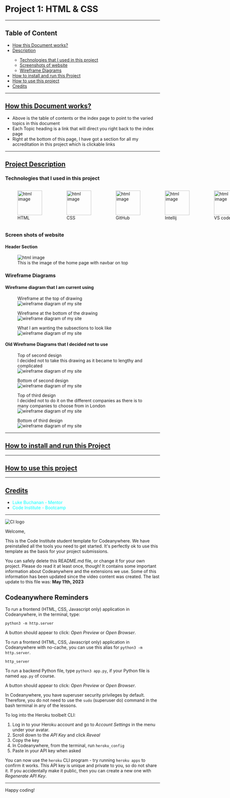 <h1>Project 1: HTML & CSS</h1>

<hr>

<h2 id="table">Table of Content</h2>

<ul>
    <li><a href="#how">How this Document works?</a></li>
    <li><a href="#description">Description</a></li>
    <ul>
        <li><a href="#technology_used">Technologies that I used in this project</a></li>
        <li><a href="#screen_shots">Screenshots of website</a></li>
        <li><a href="#wireframes">Wireframe Diagrams</a></li>
    </ul>
    <li><a href="#install-project">How to install and run this Project</a></li>
    <li><a href="#use-project">How to use this project</a></li>
    <li><a href="#credits">Credits</a></li>
</ul>

<hr>

<h2 id="how"><a href="#table">How this Document works?</a></h2>

<ul>
    <li>Above is the table of contents or the index page to point to the varied topics in this document</li>
    <li>Each Topic heading is a link that will direct you right back to the index page</li>
    <li>Right at the bottom of this page, I have got a section for all my accreditation in this project which is clickable links</li>
</ul>

<hr>

<h2 id="description"><a href="#table">Project Description</a></h2>

<h3 id="technology_used">Technologies that I used in this project</h3>

<div style="display: flex">
    <figure>
    <img height="80" width="80" src="assets/images/readme/tech_used/logo-2582748_960_720.webp" alt="html image" >
    <figcaption>HTML</figcaption>
</figure>

<figure>
    <img height="80" width="80" src="assets/images/readme/tech_used/CSS3.webp" alt="html image" >
    <figcaption>CSS</figcaption>
</figure>

<figure>
    <img height="80" width="80" src="assets/images/readme/tech_used/GitHub-Logo.png" alt="html image" >
    <figcaption>GitHub</figcaption>
</figure>

<figure>
    <img height="80" width="80" src="assets/images/readme/tech_used/IntelliJ_IDEA_Icon.svg.png" alt="html image" >
    <figcaption>Intellij</figcaption>
</figure>

<figure>
    <img height="80" width="80" src="assets/images/readme/tech_used/channels4_profile.jpg" alt="html image" >
    <figcaption>VS code</figcaption>
</figure>
</div>

<h3 id="screen_shots">Screen shots of website</h3>

<h4>Header Section</h4>

<figure>
    <img src="assets/images/readme/screenshots/header.png" alt="html image" >
    <figcaption>This is the image of the home page with navbar on top</figcaption>
</figure>

<h3 id="wireframes">Wireframe Diagrams</h3>

<h4>Wireframe diagram that I am current using</h4>

<figure>
    <figcaption>Wireframe at the top of drawing</figcaption>
    <img src="assets/images/readme/screenshots/wireframe-1.png" alt="wireframe diagram of my site" >
</figure>

<figure>
    <figcaption>Wireframe at the bottom of the drawing</figcaption>
    <img src="assets/images/readme/screenshots/wireframe-3.png" alt="wireframe diagram of my site" >
</figure>

<figure>
    <figcaption>What I am wanting the subsections to look like</figcaption>
    <img src="assets/images/readme/screenshots/wireframe-2.png" alt="wireframe diagram of my site" >
</figure>

<h4>Old Wireframe Diagrams that I decided not to use</h4>

<figure>
    <figcaption>Top of second design</figcaption>
    <figcaption>I decided not to take this drawing as it became to lengthy and complicated</figcaption>
    <img src="assets/images/readme/screenshots/wireframe-4.png" alt="wireframe diagram of my site" >
</figure>

<figure>
    <figcaption>Bottom of second design</figcaption>
    <img src="assets/images/readme/screenshots/wireframe-5.png" alt="wireframe diagram of my site" >
</figure>

<figure>
    <figcaption>Top of third design</figcaption>
    <figcaption>I decided not to do it on the different companies as there is to many companies to choose from in London</figcaption>
    <img src="assets/images/readme/screenshots/wireframe-6.png" alt="wireframe diagram of my site" >
</figure>

<figure>
    <figcaption>Bottom of third design</figcaption>
    <img src="assets/images/readme/screenshots/wireframe-7.png" alt="wireframe diagram of my site" >
</figure>

<hr>

<h2 id="install-project"><a href="#table">How to install and run this Project</a></h2>

<hr>

<h2 id="use-project"><a href="#table">How to use this project</a></h2>

<hr>

<h2 id="credits"><a href="#table">Credits</a></h2>

<ul>
    <li><a href="https://www.linkedin.com/in/lukebuchanan67/" style="text-decoration: none; color: aqua" target="_blank">Luke Buchanan - Mentor</a></li>
    <li><a href="https://codeinstitute.net/" style="text-decoration: none; color: aqua" target="_blank">Code Institute - Bootcamp</a></li>
</ul>

<hr>

![CI logo](https://codeinstitute.s3.amazonaws.com/fullstack/ci_logo_small.png)

Welcome,

This is the Code Institute student template for Codeanywhere.
We have preinstalled all the tools you need to get started.
It's perfectly ok to use this template as the basis for your project submissions.

You can safely delete this README.md file, or change it for your own project. Please do read it at least once, though! It contains some important information about Codeanywhere and the extensions we use. Some of this information has been updated since the video content was created. The last update to this file was: **May 11th, 2023**

## Codeanywhere Reminders

To run a frontend (HTML, CSS, Javascript only) application in Codeanywhere, in the terminal, type:

`python3 -m http.server`

A button should appear to click: _Open Preview_ or _Open Browser_.

To run a frontend (HTML, CSS, Javascript only) application in Codeanywhere with no-cache, you can use this alias for `python3 -m http.server`.

`http_server`

To run a backend Python file, type `python3 app.py`, if your Python file is named `app.py` of course.

A button should appear to click: _Open Preview_ or _Open Browser_.

In Codeanywhere, you have superuser security privileges by default.
Therefore, you do not need to use the `sudo` (superuser do) command in the bash terminal in any of the lessons.

To log into the Heroku toolbelt CLI:

1. Log in to your Heroku account and go to _Account Settings_ in the menu under your avatar.
2. Scroll down to the _API Key_ and click _Reveal_
3. Copy the key
4. In Codeanywhere, from the terminal, run `heroku_config`
5. Paste in your API key when asked

You can now use the `heroku` CLI program - try running `heroku apps` to confirm it works.
This API key is unique and private to you, so do not share it.
If you accidentally make it public, then you can create a new one with _Regenerate API Key_.

---

Happy coding!
